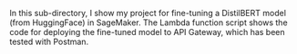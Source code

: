 In this sub-directory, I show my project for fine-tuning a DistilBERT model (from HuggingFace) in SageMaker.
The Lambda function script shows the code for deploying the fine-tuned model to API Gateway, which has been tested with Postman.
